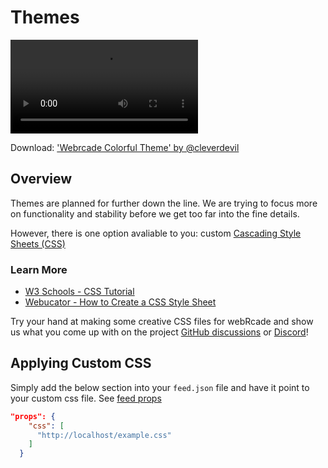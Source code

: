 # Themes

![type:video](/assets/css@cleverdevil.mp4)

Download: ['Webrcade Colorful Theme' by @cleverdevil](https://github.com/cleverdevil/webrcade-colorful-theme)

## Overview
Themes are planned for further down the line. We are trying to focus more on functionality and stability before we get too far into the fine details.

However, there is one option avaliable to you: custom [Cascading Style Sheets (CSS)](https://en.wikipedia.org/wiki/CSS)

### Learn More
- [W3 Schools - CSS Tutorial](https://www.w3schools.com/css/default.asp)
- [Webucator - How to Create a CSS Style Sheet](https://www.webucator.com/article/how-to-create-a-css-external-style-sheet/)

Try your hand at making some creative CSS files for webRcade and show us what you come up with on the project [GitHub discussions](https://github.com/webrcade/webrcade/discussions) or [Discord](https://discord.gg/C4gXN2HJAv)!

## Applying Custom CSS

Simply add the below section into your `feed.json` file and have it point to your custom css file.
See [feed props](/feeds/format/#properties)

```json
"props": {
    "css": [
      "http://localhost/example.css"
    ]
  }
```